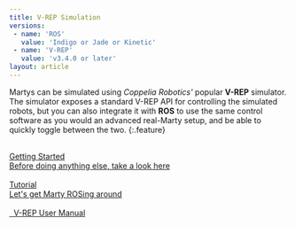 ```yaml
---
title: V-REP Simulation
versions:
 - name: 'ROS'
   value: 'Indigo or Jade or Kinetic'
 - name: 'V-REP'
   value: 'v3.4.0 or later'
layout: article
---
```


Martys can be simulated using *Coppelia Robotics'* popular **V-REP** simulator. The simulator exposes
a standard V-REP API for controlling the simulated robots, but you can also integrate it with **ROS**
to use the same control software as you would an advanced real-Marty setup, and be able to quickly
toggle between the two.
{:.feature}

<div>

<br class="smaller">
<a href="/vrep/getting_started" class="inherit">
<div class="well bigger">
  Getting Started
<div class="smaller muted">
  Before doing anything else, take a look here
</div>
</div>
</a>

<br class="smaller">
<a href="/vrep/tutorial" class="inherit">
<div class="well bigger">
  Tutorial
<div class="smaller muted">
  Let's get Marty ROSing around
</div>
</div>
</a>

<br class="smaller">
</div>

<div class="center bitbigger padder">
<a href="http://www.coppeliarobotics.com/helpFiles/index.html" class="btn rounded" target="_blank"><i class="fa fa-external-link"></i> &nbsp; V-REP User Manual</a>
</div>

